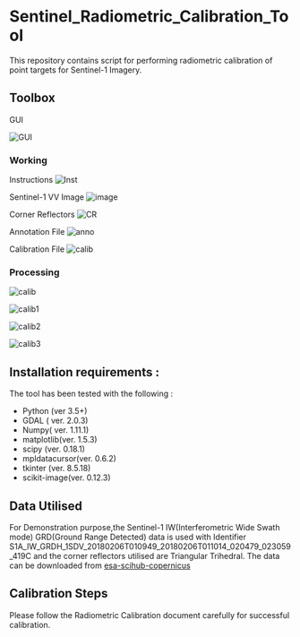 # Sentinel_Radiometric_Calibration_Tool
This repository contains script for performing radiometric calibration of point targets for Sentinel-1 Imagery.

## Toolbox
GUI

![GUI](https://github.com/shubhamsharma1609/Sentinel_Radiometric_Calibration_Tool/blob/main/images/11.PNG)


### Working
Instructions
![Inst](https://github.com/shubhamsharma1609/Sentinel_Radiometric_Calibration_Tool/blob/main/images/12.PNG)

Sentinel-1 VV Image
![image](https://github.com/shubhamsharma1609/Sentinel_Radiometric_Calibration_Tool/blob/main/images/13.PNG)

Corner Reflectors
![CR](https://github.com/shubhamsharma1609/Sentinel_Radiometric_Calibration_Tool/blob/main/images/14.PNG)

Annotation File
![anno](https://github.com/shubhamsharma1609/Sentinel_Radiometric_Calibration_Tool/blob/main/images/15.PNG)

Calibration File
![calib](https://github.com/shubhamsharma1609/Sentinel_Radiometric_Calibration_Tool/blob/main/images/16.PNG)

### Processing

![calib](https://github.com/shubhamsharma1609/Sentinel_Radiometric_Calibration_Tool/blob/main/images/17.png)

![calib1](https://github.com/shubhamsharma1609/Sentinel_Radiometric_Calibration_Tool/blob/main/images/18.png)

![calib2](https://github.com/shubhamsharma1609/Sentinel_Radiometric_Calibration_Tool/blob/main/images/19.png)

![calib3](https://github.com/shubhamsharma1609/Sentinel_Radiometric_Calibration_Tool/blob/main/images/20.png)

## Installation requirements :
The tool has been tested with the following : 
* Python (ver 3.5+)
* GDAL ( ver. 2.0.3)
* Numpy( ver. 1.11.1)
* matplotlib(ver. 1.5.3)
* scipy (ver. 0.18.1)
* mpldatacursor(ver. 0.6.2)
* tkinter (ver. 8.5.18)
* scikit-image(ver. 0.12.3)


## Data Utilised
For Demonstration purpose,the Sentinel-1 IW(Interferometric Wide Swath mode) GRD(Ground Range Detected) data is used with Identifier  S1A_IW_GRDH_1SDV_20180206T010949_20180206T011014_020479_023059_419C and the corner reflectors utilised are Triangular Trihedral.
The data can be downloaded from [esa-scihub-copernicus](https://scihub.copernicus.eu/dhus/#/home)


## Calibration Steps
Please follow the Radiometric Calibration document carefully for successful calibration.



